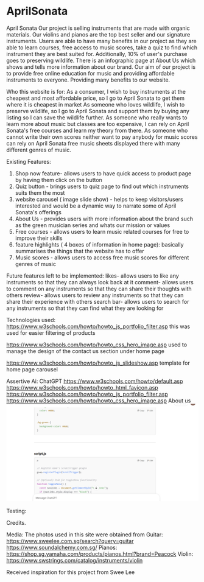 # AprilSonata

April Sonata
Our project is selling instruments that are made with organic materials. Our violins and pianos are the top best seller and our signature instruments. Users are able to have many benefits in our project as they are able to learn courses, free access to music scores, take a quiz to find which instrument they are best suited for. Additionally, 10% of user's purchase goes to preserving wildlife.  There is an infographic page at About Us which shows and tells more information about our brand.
Our aim of our project is to provide free online education for music and providing affordable instruments to everyone.  Providing many benefits to our website.


Who this website is for:
As a consumer, I wish to buy instruments at the cheapest and most affordable price, so I go to April Sonata to get them where it is cheapest in market
As someone who loves wildlife, I wish to preserve wildlife, so I go to April Sonata and support them by buying any listing so I can save the wildlife further.
As someone who really wants to learn more about music but classes are too expensive, I can rely on April Sonata's free courses and learn my theory from there.
As someone who cannot write their own scores neither want to pay anybody for music scores can rely on April Sonata free music sheets displayed there with many different genres of music.


Existing Features: 
1. Shop now feature- allows users to have quick access to product page by having them click on the button
2. Quiz button - brings users to quiz page to find out which instruments suits them the most
3. website carousel ( image slide show) - helps to keep visitors/users interested and would be a dynamic way to narrate some of April Sonata's offerings
4. About Us - provides users with more information about the brand such as the green musician series and whats our mission or values
5. Free courses - allows users to learn music related courses for free to improve their skills
6. feature highlights ( 4 boxes of information in home page): basically summarises the things that the website has to offer
7. Music scores - allows users to access free music scores for different genres of music


Future features left to be implemented:
likes- allows users to like any instruments so that they can always look back at it
comment- allows users to comment on any instruments so that they can share their thoughts with others
review- allows users to review any instruments so that they can share their experience with others
search bar- allows users to search for any instruments so that they can find what they are looking for


Technologies used:
https://www.w3schools.com/howto/howto_js_portfolio_filter.asp
this was used for easier filtering of products 

https://www.w3schools.com/howto/howto_css_hero_image.asp
used to manage the design of the contact us section under home page

https://www.w3schools.com/howto/howto_js_slideshow.asp
template for home page carousel 



Assertive Ai:
ChatGPT 
https://www.w3schools.com/howto/default.asp
https://www.w3schools.com/howto/howto_html_favicon.asp
https://www.w3schools.com/howto/howto_js_portfolio_filter.asp
https://www.w3schools.com/howto/howto_css_hero_image.asp
About us 
![screenshot](img/chatgptaboutus.png)  

Testing:


Credits.

Media: 
The photos used in this site were obtained from 
Guitar: https://www.sweelee.com.sg/search?query=guitar 
https://www.soundalchemy.com.sg/
Pianos: https://shop.sg.yamaha.com/products/pianos.html?brand=Peacock
Violin: https://www.swstrings.com/catalog/instruments/violin

Received inspiration for this project from Swee Lee
